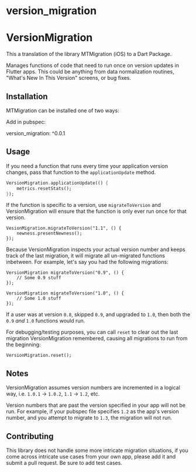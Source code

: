 # version_migration

VersionMigration
===========

This a translation of the library MTMigration (iOS) to a Dart Package.

Manages functions of code that need to run once on version updates in Flutter apps. This could be anything from data
normalization routines, "What's New In This Version" screens, or bug fixes.

## Installation

MTMigration can be installed one of two ways:

Add in pubspec:

version_migration: ^0.0.1

## Usage

If you need a function that runs every time your application version changes, pass that function to
the `applicationUpdate` method.

```dart
VersionMigration.applicationUpdate(() {
    metrics.resetStats();
});
```

If the function is specific to a version, use `migrateToVersion` and VersionMigration will
ensure that the function is only ever run once for that version.

```objc
VesionMigration.migrateToVersion("1.1", () {
    newness.presentNewness();
});
```

Because VersionMigration inspects your actual version number and keeps track of the last migration,
it will migrate all un-migrated functions inbetween. For example, let's say you had the following migrations:

```objc
VersionMigration migrateToVersion("0.9", () {
    // Some 0.9 stuff
});

VersionMigration migrateToVersion("1.0", () {
    // Some 1.0 stuff
});
```

If a user was at version `0.8`, skipped `0.9`, and upgraded to `1.0`, then both the `0.9` *and* `1.0` functions would run.

For debugging/testing purposes, you can call `reset` to clear out the last migration VersionMigration remembered, causing all
migrations to run from the beginning:

```objc
VersionMigration.reset();
```

## Notes

VersionMigration assumes version numbers are incremented in a logical way, i.e. `1.0.1` -> `1.0.2`, `1.1` -> `1.2`, etc.

Version numbers that are past the version specified in your app will not be run. For example, if your pubspec file
specifies `1.2` as the app's version number, and you attempt to migrate to `1.3`, the migration will not run.

## Contributing

This library does not handle some more intricate migration situations, if you come across intricate use cases from your own
app, please add it and submit a pull request. Be sure to add test cases.
